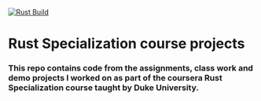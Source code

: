[![Rust Build](https://github.com/jojostx/rust-coursera-projects/actions/workflows/main.yml/badge.svg)](https://github.com/jojostx/rust-coursera-projects/actions/workflows/main.yml)

# Rust Specialization course projects

### This repo contains code from the assignments, class work and demo projects I worked on as part of the coursera Rust Specialization course taught by Duke University.
